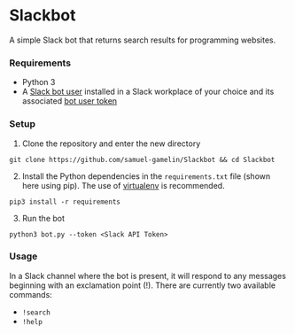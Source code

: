# Slackbot
A simple Slack bot that returns search results for programming websites.

### Requirements
- Python 3
- A [Slack bot user](https://api.slack.com/bot-users) installed in a Slack workplace of your choice and its associated [bot user token](https://api.slack.com/authentication/token-types#granular_bot)

### Setup

1. Clone the repository and enter the new directory
```
git clone https://github.com/samuel-gamelin/Slackbot && cd Slackbot
```

2. Install the Python dependencies in the `requirements.txt` file (shown here using pip). The use of [virtualenv](https://virtualenv.pypa.io/en/latest/) is recommended.
```
pip3 install -r requirements
```

3. Run the bot
```
python3 bot.py --token <Slack API Token>
```

### Usage
In a Slack channel where the bot is present, it will respond to any messages beginning with an exclamation point (!). There are currently two available commands:
- `!search`
- `!help`
